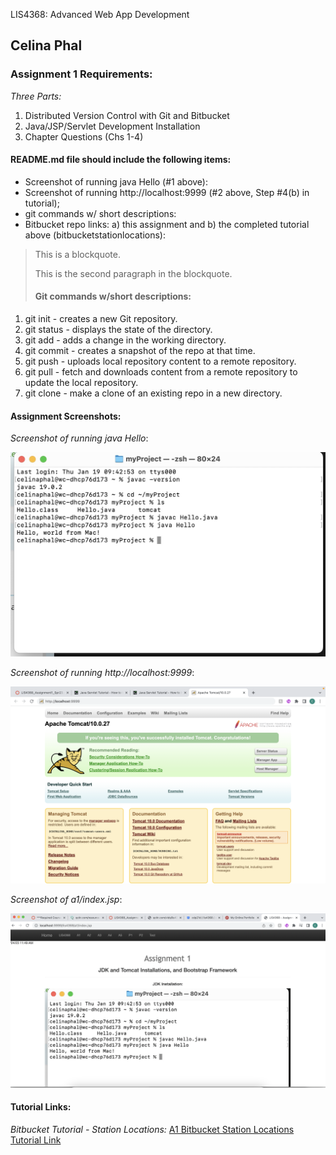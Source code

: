 LIS4368: Advanced Web App Development

## Celina Phal

### Assignment 1 Requirements:

*Three Parts:*

1. Distributed Version Control with Git and Bitbucket
2. Java/JSP/Servlet Development Installation
3. Chapter Questions (Chs 1-4)

#### README.md file should include the following items:

* Screenshot of running java Hello (#1 above):
* Screenshot of running http://localhost:9999 (#2 above, Step #4(b) in tutorial);
* git commands w/ short descriptions:
* Bitbucket repo links: a) this assignment and b) the completed tutorial above (bitbucketstationlocations):

> This is a blockquote.
> 
> This is the second paragraph in the blockquote.
>
> #### Git commands w/short descriptions:

1. git init - creates a new Git repository.
2. git status - displays the state of the directory.
3. git add - adds a change in the working directory.
4. git commit - creates a snapshot of the repo at that time.
5. git push - uploads local repository content to a remote repository.
6. git pull - fetch and downloads content from a remote repository to update the local repository.
7. git clone - make a clone of an existing repo in a new directory.

#### Assignment Screenshots:

*Screenshot of running java Hello*:

![Java Installation Screenshot](img/jdk_install.png)

*Screenshot of running http://localhost:9999*:

![JDK Installation Screenshot](img/tomcat.png)

*Screenshot of a1/index.jsp*:

![Android Studio Installation Screenshot](img/assignment1.png)


#### Tutorial Links:

*Bitbucket Tutorial - Station Locations:*
[A1 Bitbucket Station Locations Tutorial Link](https://bitbucket.org/cdp21d/bitbucketstationlocations/src/master/ "Bitbucket Station Locations")
